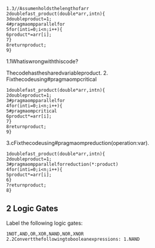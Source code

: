 ```
1.3//Assumenholdsthelengthofarr
2doublefast_product(double*arr,intn){
3doubleproduct=1;
4#pragmaompparallelfor
5for(inti=0;i<n;i++){
6product*=arr[i];
7}
8returnproduct;
9}
```
1.1Whatiswrongwiththiscode?

Thecodehasthesharedvariableproduct.
2. Fixthecodeusing#pragmaompcritical

```
1doublefast_product(double*arr,intn){
2doubleproduct=1;
3#pragmaompparallelfor
4for(inti=0;i<n;i++){
5#pragmaompcritical
6product*=arr[i];
7}
8returnproduct;
9}
```
3.cFixthecodeusing#pragmaompreduction(operation:var).

```
1doublefast_product(double*arr,intn){
2doubleproduct=1;
3#pragmaompparallelforreduction(*:product)
4for(inti=0;i<n;i++){
5product*=arr[i];
6}
7returnproduct;
8}
```

## 2 Logic Gates

Label the following logic gates:

```
1NOT,AND,OR,XOR,NAND,NOR,XNOR
2.2Convertthefollowingtobooleanexpressions: 1.NAND